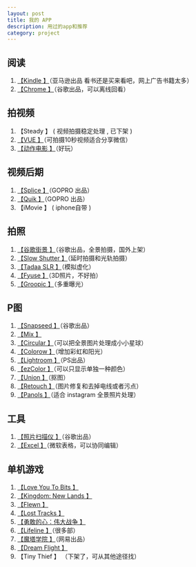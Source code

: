 ```yaml
---
layout: post
title: 我的 APP
description: 用过的app和推荐
category: project
---
```

## 阅读
1. [【Kindle  】](https://itunes.apple.com/cn/app/kindle-yue-du-ruan-jian/id302584613?mt=8)（亚马逊出品 看书还是买来看吧，网上广告书籍太多）
2. [【Chrome  】](https://itunes.apple.com/us/app/chrome/id535886823/)（谷歌出品，可以离线回看）

## 拍视频
1. 【Steady  】 ( 视频拍摄稳定处理 , 已下架 )
2. [【VUE  】](https://itunes.apple.com/cn/app/vue-shi-pin-pai-she-li-qi/id1114690993?mt=8&ign-mpt=uo=4)（可拍摄10秒视频适合分享微信）
3. [【动作电影  】](https://itunes.apple.com/cn/app/id489321253)（好玩）

## 视频后期
1. [【Splice  】](https://itunes.apple.com/us/app/splice-video-editor-free/id409838725?mt=8)（GOPRO 出品）
2. [【Quik  】](https://itunes.apple.com/us/app/quik-free-video-editor-make/id694164275?mt=8)（GOPRO 出品）
3. 【iMovie  】 ( iphone自带 )

## 拍照
1. [【谷歌街景  】](https://itunes.apple.com/gb/app/id904418768?mt=8)（谷歌出品，全景拍摄，国外上架）
2. [【Slow Shutter  】](https://itunes.apple.com/gb/app/slow-shutter-cam-long-exposure/id357404131?mt=8)（延时拍摄和光轨拍摄）
3. [【Tadaa SLR  】](https://itunes.apple.com/cn/app/tadaa-slr/id724662909?mt=8&ign-mpt=uo%3D4)（模拟虚化）
4. [【Fyuse  】](https://itunes.apple.com/us/app/fyuse/id862863329?mt=8)（3D照片，不好拍）
5. [【Groopic  】](https://itunes.apple.com/pk/app/groopic/id584710005?mt=8)（多重曝光）

## P图
1. [【Snapseed  】](https://itunes.apple.com/cn/app/id439438619?mt=8)（谷歌出品）
2. [【Mix  】](https://itunes.apple.com/cn/app/id913947918/)
3. [【Circular  】](https://itunes.apple.com/cn/app/id845737955?mt=8)（可以把全景图片处理成小小星球）
4. [【Colorow  】](https://itunes.apple.com/cn/app/colorow-zi-ran/id1169787242)（增加彩虹和阳光）
5. [【Lightroom  】](https://itunes.apple.com/cn/app/adobe-photoshop-lightroom/id878783582?mt=8)（PS出品）
6. [【ezColor  】](https://itunes.apple.com/cn/app/ezcolor/id504880646)（可以只显示单独一种颜色）
7. [【Union  】](https://itunes.apple.com/us/app/union/id849145835?mt=8&ign-mpt=uo%3D4)（抠图）
8. [【Retouch  】](https://itunes.apple.com/gb/app/touchretouch/id373311252)（图片修复和去掉电线或者污点）
9. [【Panols  】](https://itunes.apple.com/us/app/panols/id1061408978?mt=8)（适合 instagram 全景照片处理）

## 工具
1. [【照片扫描仪  】](https://itunes.apple.com/cn/app/qq-yin-le-ting-gek-gefm-dian/id1165525994?mt=8)（谷歌出品）
2. [【Excel  】](https://itunes.apple.com/us/app/microsoft-excel/id586683407)（微软表格，可以协同编辑）

## 单机游戏
1. [【Love You To Bits  】](https://itunes.apple.com/cn/app/love-you-to-bits/id941057494)
2. [【Kingdom: New Lands  】](https://itunes.apple.com/us/app/kingdom-new-lands/id1118513354?mt=8&ign-mpt=uo%3D4)
3. [【Flewn  】](https://itunes.apple.com/cn/app/flewn/id933350763?mt=8&ign-mpt=uo%3D4)
4. [【Lost Tracks  】](https://itunes.apple.com/cn/app/lost-tracks/id1029847339?mt=8)
5. [【勇敢的心：伟大战争  】](https://itunes.apple.com/cn/app/yong-gan-xin-wei-da-zhan-zheng/id840190360?mt=8&ign-mpt=uo%3D4)
6. [【Lifeline  】](https://itunes.apple.com/us/app/lifeline.../id982354972?mt=8)（很多部）
7. [【魔塔学院  】](https://itunes.apple.com/cn/app/mo-ta-xue-yuan-wang-yi-shou/id1015322237)（网易出品）
8. [【Dream Flight  】](https://itunes.apple.com/us/app/dream-flight/id796272912?mt=8)
9.  【Tiny Thief  】 （下架了，可从其他途径找）
